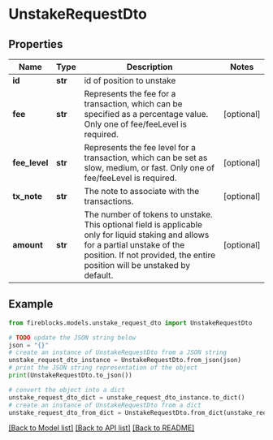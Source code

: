 # UnstakeRequestDto


## Properties

Name | Type | Description | Notes
------------ | ------------- | ------------- | -------------
**id** | **str** | id of position to unstake | 
**fee** | **str** | Represents the fee for a transaction, which can be specified as a percentage value. Only one of fee/feeLevel is required. | [optional] 
**fee_level** | **str** | Represents the fee level for a transaction, which can be set as slow, medium, or fast. Only one of fee/feeLevel is required. | [optional] 
**tx_note** | **str** | The note to associate with the transactions. | [optional] 
**amount** | **str** | The number of tokens to unstake.  This optional field is applicable only for liquid staking and allows for a partial unstake of the position.  If not provided, the entire position will be unstaked by default. | [optional] 

## Example

```python
from fireblocks.models.unstake_request_dto import UnstakeRequestDto

# TODO update the JSON string below
json = "{}"
# create an instance of UnstakeRequestDto from a JSON string
unstake_request_dto_instance = UnstakeRequestDto.from_json(json)
# print the JSON string representation of the object
print(UnstakeRequestDto.to_json())

# convert the object into a dict
unstake_request_dto_dict = unstake_request_dto_instance.to_dict()
# create an instance of UnstakeRequestDto from a dict
unstake_request_dto_from_dict = UnstakeRequestDto.from_dict(unstake_request_dto_dict)
```
[[Back to Model list]](../README.md#documentation-for-models) [[Back to API list]](../README.md#documentation-for-api-endpoints) [[Back to README]](../README.md)


